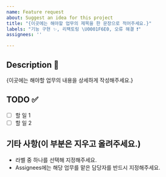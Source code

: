 ```yaml
---
name: Feature request
about: Suggest an idea for this project
title: "{이곳에는 해야할 업무의 제목을 한 문장으로 적어주세요.}"
labels: "기능 구현 ✨, 리팩토링 \U0001F6E0️, 오류 해결 ❗️"
assignees: ''

---
```


## Description 📝
{이곳에는 해야할 업무의 내용을 상세하게 작성해주세요.}

## TODO ✅
- [ ] 할 일 1
- [ ] 할 일 2

## 기타 사항(이 부분은 지우고 올려주세요.)
* 라벨 중 하나를 선택해 지정해주세요.
* Assignees에는 해당 업무를 맡은 담당자를 반드시 지정해주세요.
